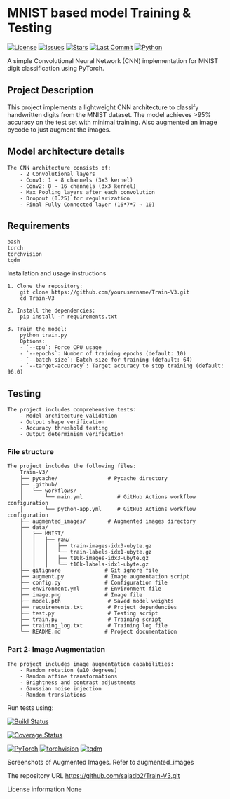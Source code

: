 # MNIST based model Training & Testing

[![License](https://img.shields.io/github/license/sajadb2/Train-V3)](https://github.com/sajadb2/Train-V3/blob/main/LICENSE)
[![Issues](https://img.shields.io/github/issues/sajadb2/Train-V3)](https://github.com/sajadb2/Train-V3/issues)
[![Stars](https://img.shields.io/github/stars/sajadb2/Train-V3)](https://github.com/sajadb2/Train-V3/stargazers)
[![Last Commit](https://img.shields.io/github/last-commit/sajadb2/Train-V3)](https://github.com/sajadb2/Train-V3/commits/main)
[![Python](https://img.shields.io/badge/python-3.6+-blue.svg)](https://www.python.org/downloads/)

 A simple Convolutional Neural Network (CNN) implementation for MNIST digit 
 classification using PyTorch.

## Project Description
This project implements a lightweight CNN architecture to classify handwritten digits from the MNIST dataset.
The model achieves >95% accuracy on the test set with minimal training. Also augmented an image pycode to just augment the images.

## Model architecture details

    The CNN architecture consists of:
        - 2 Convolutional layers
        - Conv1: 1 → 8 channels (3x3 kernel)
        - Conv2: 8 → 16 channels (3x3 kernel)
        - Max Pooling layers after each convolution
        - Dropout (0.25) for regularization
        - Final Fully Connected layer (16*7*7 → 10)

## Requirements
    bash
    torch
    torchvision
    tqdm
Installation and usage instructions

    1. Clone the repository:
        git clone https://github.com/yourusername/Train-V3.git
        cd Train-V3

    2. Install the dependencies:
        pip install -r requirements.txt

    3. Train the model:
        python train.py        
        Options:
        - `--cpu`: Force CPU usage
        - `--epochs`: Number of training epochs (default: 10)
        - `--batch-size`: Batch size for training (default: 64)
        - `--target-accuracy`: Target accuracy to stop training (default: 96.0)
   
## Testing
    The project includes comprehensive tests:
        - Model architecture validation
        - Output shape verification
        - Accuracy threshold testing
        - Output determinism verification


### File structure
    The project includes the following files:
        Train-V3/
        ├── pycache/                # Pycache directory
        ├── .github/
        │   └── workflows/
        │       └── main.yml           # GitHub Actions workflow configuration
        │       └── python-app.yml     # GitHub Actions workflow configuration
        ├── augmented_images/       # Augmented images directory
        ├── data/
        │   ├── MNIST/
        │   │   ├── raw/
        │   │   │   ├── train-images-idx3-ubyte.gz
        │   │   │   └── train-labels-idx1-ubyte.gz
        │   │   │   ├── t10k-images-idx3-ubyte.gz
        │   │   │   └── t10k-labels-idx1-ubyte.gz
        ├── gitignore              # Git ignore file
        ├── augment.py             # Image augmentation script
        ├── config.py              # Configuration file
        ├── environment.yml        # Environment file
        ├── image.png              # Image file
        ├── model.pth               # Saved model weights
        ├── requirements.txt        # Project dependencies
        ├── test.py                 # Testing script 
        ├── train.py                # Training script
        ├── training_log.txt        # Training log file
        └── README.md              # Project documentation

### Part 2: Image Augmentation
    The project includes image augmentation capabilities:
        - Random rotation (±10 degrees)
        - Random affine transformations
        - Brightness and contrast adjustments
        - Gaussian noise injection
        - Random translations

Run tests using:

<!-- Build Status -->
[![Build Status](https://github.com/sajadb2/Train-V3/workflows/CI/badge.svg)](https://github.com/sajadb2/Train-V3/actions)
    
<!-- Code Coverage -->
[![Coverage Status](https://coveralls.io/repos/github/sajadb2/Train-V3/badge.svg?branch=main)](https://coveralls.io/github/sajadb2/Train-V3?branch=main)

<!-- Dependencies -->
[![PyTorch](https://img.shields.io/badge/PyTorch-2.0+-red.svg)](https://pytorch.org/)
[![torchvision](https://img.shields.io/badge/torchvision-0.15+-blue.svg)](https://pytorch.org/vision/stable/index.html)
[![tqdm](https://img.shields.io/badge/tqdm-4.65+-green.svg)](https://tqdm.github.io/)


Screenshots of Augmented Images.
    Refer to augmented_images

The repository URL
    https://github.com/sajadb2/Train-V3.git

License information
    None